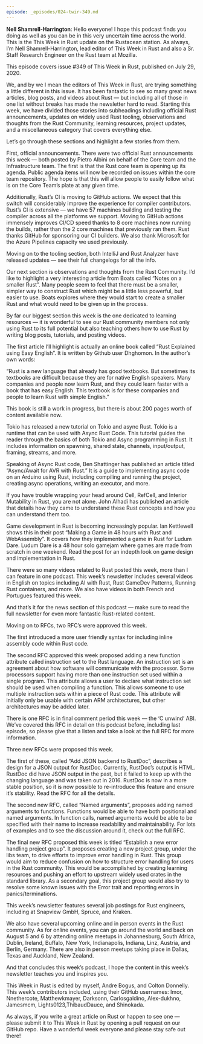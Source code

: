 ```yaml
---
episode: _episodes/024-twir-349.md
---
```


__Nell Shamrell-Harrington__: Hello everyone! I hope this podcast finds you doing as well as you can be in this very uncertain time across the world. This is the This Week in Rust update on the Rustacean station. As always, I’m Nell Shamrell-Harrington, lead editor of This Week in Rust and also a Sr. Staff Research Engineer on the Rust team at Mozilla.

This episode covers issue #349 of This Week in Rust, published on July 29, 2020.

We, and by we I mean the editors of This Week in Rust, are trying something a little different in this issue. It has been fantastic to see so many great news articles, blog posts, and videos about Rust — but including all of those in one list without breaks has made the newsletter hard to read. Starting this week, we have divided those stories into subheadings including official Rust announcements, updates on widely used Rust tooling, observations and thoughts from the Rust Community, learning resources, project updates, and a miscellaneous category that covers everything else.

Let’s go through these sections and highlight a few stories from them.

First, official announcements. There were two official Rust announcements this week — both posted by Pietro Albini on behalf of the Core team and the Infrastructure team. The first is that the Rust core team is opening up its agenda. Public agenda items will now be recorded on issues within the core team repository. The hope is that this will allow people to easily follow what is on the Core Team’s plate at any given time.

Additionally, Rust’s CI is moving to GitHub actions. We expect that this switch will considerably improve the experience for compiler contributors. Rust’s CI is extensive — we have 57 machines building and testing the compiler across all the platforms we support. Moving to GitHub actions immensely improves CI/CD speed thanks to 8 core machines now running the builds, rather than the 2 core machines that previously ran them. Rust thanks GitHub for sponsoring our CI builders. We also thank Microsoft for the Azure Pipelines capacity we used previously.

Moving on to the tooling section, both IntelliJ and Rust Analyzer have released updates — see their full changelogs for all the info.

Our next section is observations and thoughts from the Rust Community. I’d like to highlight a very interesting article from Boats called “Notes on a smaller Rust”. Many people seem to feel that there must be a smaller, simpler way to construct Rust which might be a little less powerful, but easier to use. Boats explores where they would start to create a smaller Rust and what would need to be given up in the process.

By far our biggest section this week is the one dedicated to learning resources — it is wonderful to see our Rust community members not only using Rust to its full potential but also teaching others how to use Rust by writing blog posts, tutorials, and posting videos.

The first article I’ll highlight is actually an online book called “Rust Explained using Easy English”. It is written by Github user Dhghomon. In the author’s own words:

“Rust is a new language that already has good textbooks. But sometimes its textbooks are difficult because they are for native English speakers. Many companies and people now learn Rust, and they could learn faster with a book that has easy English. This textbook is for these companies and people to learn Rust with simple English.”

This book is still a work in progress, but there is about 200 pages worth of content available now.

Tokio has released a new tutorial on Tokio and async Rust. Tokio is a runtime that can be used with Async Rust Code. This tutorial guides the reader through the basics of both Tokio and Async programming in Rust. It includes information on spawning, shared state, channels, input/output, framing, streams, and more.

Speaking of Async Rust code, Ben Shattinger has published an article titled “Async/Await for AVR with Rust.” It is a guide to implementing async code on an Arduino using Rust, including compiling and running the project, creating async operations, writing an executor, and more.

If you have trouble wrapping your head around Cell, RefCell, and Interior Mutability in Rust, you are not alone. John Alhadi has published an article that details how they came to understand these Rust concepts and how you can understand them too.

Game development in Rust is becoming increasingly popular. Ian Kettlewell shows this in their post “Making a Game in 48 hours with Rust and WebAssembly”. It covers how they implemented a game in Rust for Ludum Dare. Ludum Dare is a 48 hour solo gamejam where games are made from scratch in one weekend. Read the post for an indepth look on game design and implementation in Rust.

There were so many videos related to Rust posted this week, more than I can feature in one podcast. This week’s newsletter includes several videos in English on topics including AI with Rust, Rust GameDev Patterns, Running Rust containers, and more. We also have videos in both French and Portugues featured this week.

And that’s it for the news section of this podcast — make sure to read the full newsletter for even more fantastic Rust-related content.

Moving on to RFCs, two RFC’s were approved this week.

The first introduced a more user friendly syntax for including inline assembly code within Rust code.

The second RFC approved this week proposed adding a new function attribute called instruction set to the Rust language. An instruction set is an agreement about how software will communicate with the processor. Some processors support having more than one instruction set used within a single program. This attribute allows a user to declare what instruction set should be used when compiling a function. This allows someone to use multiple instruction sets within a piece of Rust code. This attribute will initially only be usable with certain ARM architectures, but other architectures may be added later.

There is one RFC is in final comment period this week — the ‘C unwind’ ABI. We’ve covered this RFC in detail on this podcast before, including last episode, so please give that a listen and take a look at the full RFC for more information.

Three new RFCs were proposed this week.

The first of these, called “Add JSON backend to RustDoc”, describes a design for a JSON output for RustDoc. Currently, RustDoc’s output is HTML. RustDoc did have JSON output in the past, but it failed to keep up with the changing language and was taken out in 2016. RustDoc is now in a more stable position, so it is now possible to re-introduce this feature and ensure it’s stability. Read the RFC for all the details.

The second new RFC, called “Named arguments”, proposes adding named arguments to functions. Functions would be able to have both positional and named arguments. In function calls, named arguments would be able to be specified with their name to increase readability and maintainability. For lots of examples and to see the discussion around it, check out the full RFC.

The final new RFC proposed this week is titled “Establish a new error handling project group”. It proposes creating a new project group, under the libs team, to drive efforts to improve error handling in Rust. This group would aim to reduce confusion on how to structure error handling for users in the Rust community. This would be accomplished by creating learning resources and pushing an effort to upstream widely used crates in the standard library. As a secondary goal, this project group would also try to resolve some known issues with the Error trait and reporting errors in panics/terminations.

This week’s newsletter features several job postings for Rust engineers, including at Snapview GmbH, Spruce, and Kraken.

We also have several upcoming online and in person events in the Rust community. As for online events, you can go around the world and back on August 5 and 6 by attending online meetups in Johannesburg, South Africa, Dublin, Ireland, Buffalo, New York, Indianapolis, Indiana, Linz, Austria, and Berlin, Germany. There are also in person meetups taking place in Dallas, Texas and Auckland, New Zealand.

And that concludes this week’s podcast, I hope the content in this week’s newsletter teaches you and inspires you.

This Week in Rust is edited by myself, Andre Bogus, and Colton Donnelly. This week’s contributors included, using their GitHub usernames: Imor, Nnethercote, Matthewkmayer, Darksonn, Carlosgaldino, Alex-dukhno, Jamesmcm, Lights0123,ThibaudDauce, and Shinokada.

As always, if you write a great article on Rust or happen to see one — please submit it to This Week in Rust by opening a pull request on our GitHub repo. Have a wonderful week everyone and please stay safe out there!
